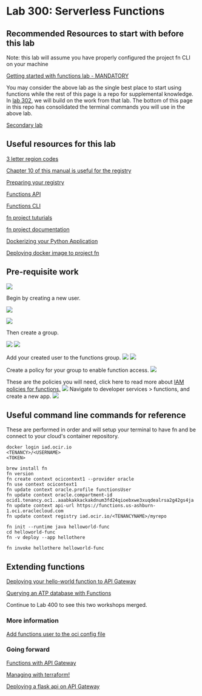 # Lab 300: Serverless Functions

## Recommended Resources to start with before this lab

Note: this lab will assume you have properly configured the project fn CLI on your machine

[Getting started with functions lab - MANDATORY](https://www.oracle.com/webfolder/technetwork/tutorials/infographics/oci_faas_gettingstarted_quickview/functions_quickview_top/functions_quickview/index.html#localdevenv)

You may consider the above lab as the single best place to start using functions while the rest of this page is a repo for supplemental knowledge. In [lab 302](https://github.com/GaryHostt/OCI_DevOps/blob/master/Lab302.md), we will build on the work from that lab. The bottom of this page in this repo has consolidated the terminal commands you will use in the above lab. 

[Secondary lab](https://www.oracle.com/webfolder/technetwork/tutorials/infographics/oci_faas_gettingstarted_quickview/functions_quickview_top/functions_quickview/index_text.html)

## Useful resources for this lab

[3 letter region codes](https://docs.cloud.oracle.com/en-us/iaas/Content/General/Concepts/regions.htm)

[Chapter 10 of this manual is useful for the registry](https://docs.cloud.oracle.com/en-us/iaas/pdf/ug/OCI_User_Guide.pdf)

[Preparing your registry](https://docs.cloud.oracle.com/en-us/iaas/Content/Registry/Concepts/registryprerequisites.htm#regional-availability)

[Functions API](https://docs.cloud.oracle.com/en-us/iaas/api/#/en/functions/20181201/)

[Functions CLI](https://docs.cloud.oracle.com/en-us/iaas/Content/Functions/Tasks/functionsusingwithfncli.htm)

[fn project tuturials](https://fnproject.io/tutorials/)

[fn project documentation](https://github.com/fnproject/docs)

[Dockerizing your Python Application](https://runnable.com/docker/python/dockerize-your-python-application)

[Deploying docker image to project fn](https://fnproject.io/tutorials/ContainerAsFunction/)

## Pre-requisite work

![](300screenshots/1.png)

Begin by creating a new user.

![](300screenshots/2.png)

![](300screenshots/3.png)

Then create a group. 

![](300screenshots/4.png)
![](300screenshots/6.png)

Add your created user to the functions group.
![](300screenshots/7.png)
![](300screenshots/5.png)

Create a policy for your group to enable function access. 
![](300screenshots/9.png)

These are the policies you will need, click here to read more about [IAM policies for functions.](https://docs.cloud.oracle.com/en-us/iaas/Content/Functions/Tasks/functionscreatingpolicies.htm#ocir-policy)
![](300screenshots/8a.png)
Navigate to developer services > functions, and create a new app. 
![](300screenshots/8.png)

## Useful command line commands for reference

These are performed in order and will setup your terminal to have fn and be connect to your cloud's container repository.
```
docker login iad.ocir.io
<TENANCY>/<USERNAME>
<TOKEN>

brew install fn
fn version
fn create context ocicontext1 --provider oracle
fn use context ocicontext1
fn update context oracle.profile functionsUser
fn update context oracle.compartment-id ocid1.tenancy.oc1..aaabkakkackakdnum3fd24qioebxwe3xuqdealrsa2g42gs4ja
fn update context api-url https://functions.us-ashburn-1.oci.oraclecloud.com
fn update context registry iad.ocir.io/<TENANCYNAME>/myrepo

fn init --runtime java helloworld-func
cd helloworld-func
fn -v deploy --app hellothere

fn invoke hellothere helloworld-func
```
## Extending functions

[Deploying your hello-world function to API Gateway](https://blogs.oracle.com/developers/creating-your-first-api-gateway-in-the-oracle-cloud)

[Querying an ATP database with Functions](https://blogs.oracle.com/developers/oracle-functions-connecting-to-an-atp-database-revisited)

Continue to Lab 400 to see this two workshops merged.

### More information

[Add functions user to the oci config file](https://docs.cloud.oracle.com/en-us/iaas/Content/Functions/Tasks/functionssetupapikey.htm)

### Going forward

[Functions with API Gateway](https://docs.cloud.oracle.com/en-us/iaas/Content/APIGateway/Tasks/apigatewayusingfunctionsbackend.htm)

[Managing with terraform!](https://blogs.oracle.com/cloud-infrastructure/using-terraform-to-manage-your-apis)

[Deploying a flask api on API Gateway](https://github.com/stretchcloud/OCI-APIGW-Demo-API)





